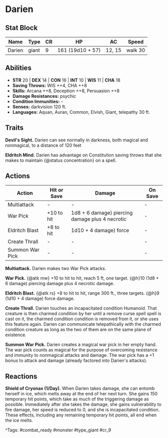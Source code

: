 # Darien

## Stat Block

| Name | Type | CR | HP | AC | Speed |
|------|------|----|----|----|-------|
| Darien | giant | 9 | 161 (19d10 + 57) | 12, 15 | walk 30 |

## Abilities

- **STR** 20 | **DEX** 14 | **CON** 16 | **INT** 10 | **WIS** 11 | **CHA** 18
- **Saving Throws:** WIS ++4, CHA ++8  
- **Skills:** Arcana ++8, Deception ++8, Persuasion ++8  
- **Damage Resistances:** psychic  
- **Condition Immunities:** -  
- **Senses:** darkvision 120 ft.  
- **Languages:** Aquan, Auran, Common, Elvish, Giant, telepathy 30 ft.

## Traits

**Devil's Sight.** Darien can see normally in darkness, both magical and nonmagical, to a distance of 120 feet

**Eldritch Mind.** Darien has advantage on Constitution saving throws that she makes to maintain {@status concentration} on a spell.


## Actions

| Action | Hit or Save | Damage | On Save |
|--------|--------------|--------|----------|
| Multiattack | - | - | - |
| War Pick | +10 to hit | 1d8 + 6 damage) piercing damage plus 4 necrotic | - |
| Eldritch Blast | +8 to hit | 1d10 + 4 damage) force | - |
| Create Thrall | - | - | - |
| Summon War Pick | - | - | - |

**Multiattack.** Darien makes two War Pick attacks.

**War Pick.** {@atk mw} +10 to hit to hit, reach 5 ft, one target. {@h}10 (1d8 + 6 damage) piercing damage plus 4 necrotic damage.

**Eldritch Blast.** {@atk rs} +8 to hit to hit, range 300 ft., three targets. {@h}9 (1d10 + 4 damage) force damage.

**Create Thrall.** Darien touches an incapacitated condition Humanoid. That creature is then charmed condition by her until a remove curse spell spell is cast on it, the charmed condition condition is removed from it, or she uses this feature again. Darien can communicate telepathically with the charmed condition creature as long as the two of them are on the same plane of existence.

**Summon War Pick.** Darien creates a magical war pick in her empty hand. The war pick counts as magical for the purpose of overcoming resistance and immunity to nonmagical attacks and damage. The war pick has a +1 bonus to attack and damage (already factored into Darien's attacks).

## Reactions

**Shield of Cryonax (1/Day).** When Darien takes damage, she can entomb herself in ice, which melts away at the end of her next turn. She gains 150 temporary hit points, which take as much of the triggering damage as possible. Immediately after she takes the damage, she gains vulnerability to fire damage, her speed is reduced to 0, and she is incapacitated condition. These effects, including any remaining temporary hit points, all end when the ice melts.



^Tags: #combat_ready #monster #type_giant #cr_9